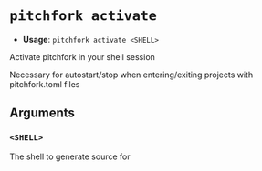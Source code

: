 # `pitchfork activate`

- **Usage**: `pitchfork activate <SHELL>`

Activate pitchfork in your shell session

Necessary for autostart/stop when entering/exiting projects with pitchfork.toml files

## Arguments

### `<SHELL>`

The shell to generate source for
